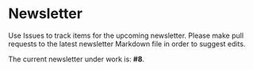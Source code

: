 # Newsletter

Use Issues to track items for the upcoming newsletter. Please make pull requests to the latest newsletter Markdown file in order to suggest edits.

The current newsletter under work is: **#8**.
